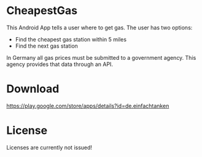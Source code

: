 CheapestGas
===========

This Android App tells a user where to get gas.
The user has two options:
- Find the cheapest gas station within 5 miles
- Find the next gas station

In Germany all gas prices must be submitted to a government agency. This agency provides that data through an API.

Download
========
https://play.google.com/store/apps/details?id=de.einfachtanken

License
=======
Licenses are currently not issued!